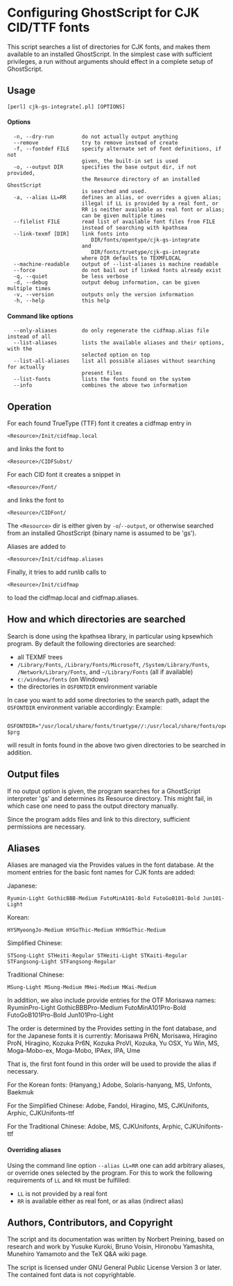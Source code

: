 Configuring GhostScript for CJK CID/TTF fonts
=============================================

This script searches a list of directories for CJK fonts, and makes
them available to an installed GhostScript. In the simplest case with
sufficient privileges, a run without arguments should effect in a
complete setup of GhostScript.

Usage
-----

`````
[perl] cjk-gs-integrate[.pl] [OPTIONS]
`````

#### Options ####

`````
  -n, --dry-run         do not actually output anything
  --remove              try to remove instead of create
  -f, --fontdef FILE    specify alternate set of font definitions, if not
                        given, the built-in set is used
  -o, --output DIR      specifies the base output dir, if not provided,
                        the Resource directory of an installed GhostScript
                        is searched and used.
  -a, --alias LL=RR     defines an alias, or overrides a given alias;
                        illegal if LL is provided by a real font, or
                        RR is neither available as real font or alias;
                        can be given multiple times
  --filelist FILE       read list of available font files from FILE
                        instead of searching with kpathsea
  --link-texmf [DIR]    link fonts into
                           DIR/fonts/opentype/cjk-gs-integrate
                        and
                           DIR/fonts/truetype/cjk-gs-integrate
                        where DIR defaults to TEXMFLOCAL
  --machine-readable    output of --list-aliases is machine readable
  --force               do not bail out if linked fonts already exist
  -q, --quiet           be less verbose
  -d, --debug           output debug information, can be given multiple times
  -v, --version         outputs only the version information
  -h, --help            this help
`````

#### Command like options ####

`````
  --only-aliases        do only regenerate the cidfmap.alias file instead of all
  --list-aliases        lists the available aliases and their options, with the
                        selected option on top
  --list-all-aliases    list all possible aliases without searching for actually
                        present files
  --list-fonts          lists the fonts found on the system
  --info                combines the above two information
`````

Operation
---------

For each found TrueType (TTF) font it creates a cidfmap entry in

    <Resource>/Init/cidfmap.local

and links the font to

    <Resource>/CIDFSubst/

For each CID font it creates a snippet in

    <Resource>/Font/

and links the font to

    <Resource>/CIDFont/

The `<Resource>` dir is either given by `-o`/`--output`, or otherwise searched
from an installed GhostScript (binary name is assumed to be 'gs').

Aliases are added to 

    <Resource>/Init/cidfmap.aliases

Finally, it tries to add runlib calls to

    <Resource>/Init/cidfmap

to load the cidfmap.local and cidfmap.aliases.

How and which directories are searched
--------------------------------------

Search is done using the kpathsea library, in particular using kpsewhich
program. By default the following directories are searched:
  - all TEXMF trees
  - `/Library/Fonts`, `/Library/Fonts/Microsoft`, `/System/Library/Fonts`, 
    `/Network/Library/Fonts`, and `~/Library/Fonts` (all if available)
  - `c:/windows/fonts` (on Windows)
  - the directories in `OSFONTDIR` environment variable

In case you want to add some directories to the search path, adapt the
`OSFONTDIR` environment variable accordingly: Example:

`````
    OSFONTDIR="/usr/local/share/fonts/truetype//:/usr/local/share/fonts/opentype//" $prg
`````

will result in fonts found in the above two given directories to be
searched in addition.

Output files
------------

If no output option is given, the program searches for a GhostScript
interpreter 'gs' and determines its Resource directory. This might
fail, in which case one need to pass the output directory manually.

Since the program adds files and link to this directory, sufficient
permissions are necessary.

Aliases
-------

Aliases are managed via the Provides values in the font database.
At the moment entries for the basic font names for CJK fonts
are added:

Japanese:

    Ryumin-Light GothicBBB-Medium FutoMinA101-Bold FutoGoB101-Bold Jun101-Light

Korean:

    HYSMyeongJo-Medium HYGoThic-Medium HYRGoThic-Medium

Simplified Chinese:

    STSong-Light STHeiti-Regular STHeiti-Light STKaiti-Regular
    STFangsong-Light STFangsong-Regular

Traditional Chinese:

    MSung-Light MSung-Medium MHei-Medium MKai-Medium

In addition, we also include provide entries for the OTF Morisawa names:
    RyuminPro-Light GothicBBBPro-Medium FutoMinA101Pro-Bold
    FutoGoB101Pro-Bold Jun101Pro-Light

The order is determined by the Provides setting in the font database,
and for the Japanese fonts it is currently:
    Morisawa Pr6N, Morisawa, Hiragino ProN, Hiragino,
    Kozuka Pr6N, Kozuka ProVI, Kozuka, Yu OSX, Yu Win,
    MS, Moga-Mobo-ex, Moga-Mobo, IPAex, IPA, Ume

That is, the first font found in this order will be used to provide the
alias if necessary.

For the Korean fonts:
    (Hanyang,) Adobe, Solaris-hanyang, MS, Unfonts, Baekmuk

For the Simplified Chinese:
    Adobe, Fandol, Hiragino, MS, CJKUnifonts, Arphic, CJKUnifonts-ttf

For the Traditional Chinese:
    Adobe, MS, CJKUnifonts, Arphic, CJKUnifonts-ttf

#### Overriding aliases ####

Using the command line option `--alias LL=RR` one can add arbitrary aliases,
or override ones selected by the program. For this to work the following
requirements of `LL` and `RR` must be fulfilled:
  * `LL` is not provided by a real font
  * `RR` is available either as real font, or as alias (indirect alias)

Authors, Contributors, and Copyright
------------------------------------

The script and its documentation was written by Norbert Preining, based
on research and work by Yusuke Kuroki, Bruno Voisin, Hironobu Yamashita,
Munehiro Yamamoto and the TeX Q&A wiki page.

The script is licensed under GNU General Public License Version 3 or later.
The contained font data is not copyrightable.

